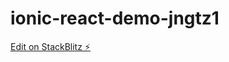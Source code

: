 # ionic-react-demo-jngtz1

[Edit on StackBlitz ⚡️](https://stackblitz.com/edit/ionic-react-demo-jngtz1)